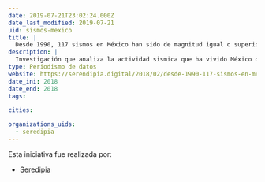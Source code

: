 ```yaml
---
date: 2019-07-21T23:02:24.000Z
date_last_modified: 2019-07-21
uid: sismos-mexico
title: |
  Desde 1990, 117 sismos en México han sido de magnitud igual o superior a 6
description: |
  Investigación que analiza la actividad sismica que ha vivido México desde 1990 hasta el 2017.
type: Periodismo de datos
website: https://serendipia.digital/2018/02/desde-1990-117-sismos-en-mexico-han-sido-de-magnitud-igual-o-superior-a-6/
date_ini: 2018
date_end: 2018
tags:

cities: 

organizations_uids:
  - seredipia
---
```


Esta iniciativa fue realizada por:

- [Seredipia](/organizaciones/seredipia)
